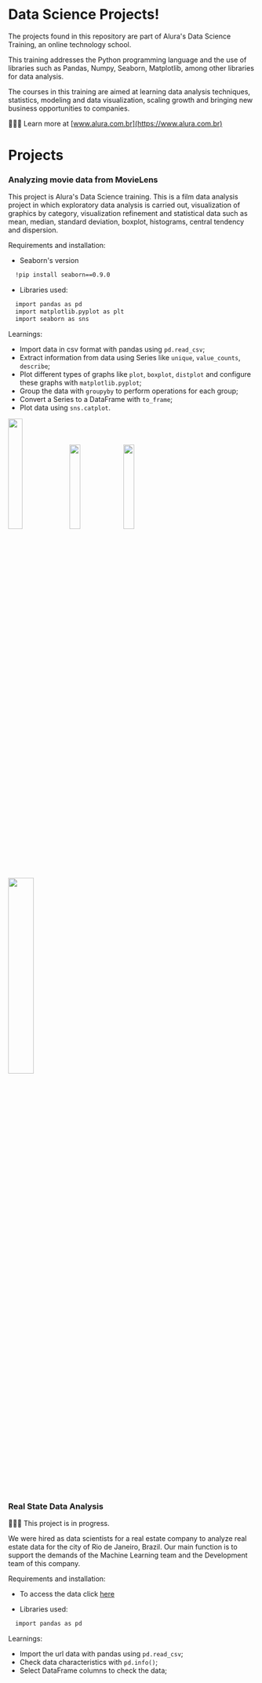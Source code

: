 # Data Science Projects!

The projects found in this repository are part of Alura's Data Science Training, an online technology school.

This training addresses the Python programming language and the use of libraries such as Pandas, Numpy, Seaborn, Matplotlib, among other libraries for data analysis.

The courses in this training are aimed at learning data analysis techniques, statistics, modeling and data visualization, scaling growth and bringing new business opportunities to companies.

👨🏽‍💻 Learn more at [www.alura.com.br](https://www.alura.com.br)

# Projects

### Analyzing movie data from MovieLens

This project is Alura's Data Science training. This is a film data analysis project in which exploratory data analysis is carried out, visualization of graphics by category, visualization refinement and statistical data such as mean, median, standard deviation, boxplot, histograms, central tendency and dispersion.

Requirements and installation:

- Seaborn's version
```bash
  !pip install seaborn==0.9.0
```
- Libraries used:
```bash
  import pandas as pd
  import matplotlib.pyplot as plt
  import seaborn as sns
```
Learnings:
- Import data in csv format with pandas using `pd.read_csv`;
- Extract information from data using Series like `unique`, `value_counts`, `describe`;
- Plot different types of graphs like `plot`, `boxplot`, `distplot` and configure these graphs with `matplotlib.pyplot`;
- Group the data with `groupyby` to perform operations for each group;
- Convert a Series to a DataFrame with `to_frame`;
- Plot data using `sns.catplot`.

<img src="https://github.com/bsmiranda/Data_Science/assets/66349657/43c20b10-146e-4ecb-bd06-59b8bb36dff8" width="24%">
<img src="https://github.com/bsmiranda/Data_Science/assets/66349657/f31045ae-6da4-4c38-9791-81815d044e8c" width="21%">
<img src="https://github.com/bsmiranda/Data_Science/assets/66349657/92ca0436-7a2d-45b4-876f-9538a3c35667" width="21%">
<img src="https://github.com/bsmiranda/Data_Science/assets/66349657/983a4c00-581c-49e5-a3c8-f17bbd39b6d5" width="32%">

### Real State Data Analysis

🙅🏽‍♂️ This project is in progress.

We were hired as data scientists for a real estate company to analyze real estate data for the city of Rio de Janeiro, Brazil. Our main function is to support the demands of the Machine Learning team and the Development team of this company.

Requirements and installation:

- To access the data click [here](https://raw.githubusercontent.com/alura-cursos/pandas-conhecendo-a-biblioteca/main/base-de-dados/aluguel.csv)

- Libraries used:
```bash
  import pandas as pd
```
Learnings:
- Import the url data with pandas using `pd.read_csv`;
- Check data characteristics with `pd.info()`;
- Select DataFrame columns to check the data;